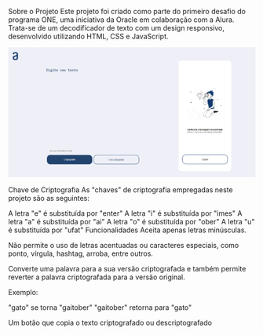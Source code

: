 Sobre o Projeto
Este projeto foi criado como parte do primeiro desafio do programa ONE, uma iniciativa da Oracle em colaboração com a Alura. Trata-se de um decodificador de texto com um design responsivo, desenvolvido utilizando HTML, CSS e JavaScript.

![Print da tela](imagens/print.png)

Chave de Criptografia
As "chaves" de criptografia empregadas neste projeto são as seguintes:

A letra "e" é substituída por "enter"
A letra "i" é substituída por "imes"
A letra "a" é substituída por "ai"
A letra "o" é substituída por "ober"
A letra "u" é substituída por "ufat"
Funcionalidades
Aceita apenas letras minúsculas.

Não permite o uso de letras acentuadas ou caracteres especiais, como ponto, vírgula, hashtag, arroba, entre outros.

Converte uma palavra para a sua versão criptografada e também permite reverter a palavra criptografada para a versão original.

Exemplo:

"gato" se torna "gaitober"
"gaitober" retorna para "gato"

Um botão que copia o texto criptografado ou descriptografado